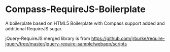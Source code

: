 Compass-RequireJS-Boilerplate
=============================

A boilerplate based on HTML5 Boilerplate with Compass support added and additional RequireJS sugar.

jQuery-RequireJS merged library is from https://github.com/jrburke/require-jquery/tree/master/jquery-require-sample/webapp/scripts